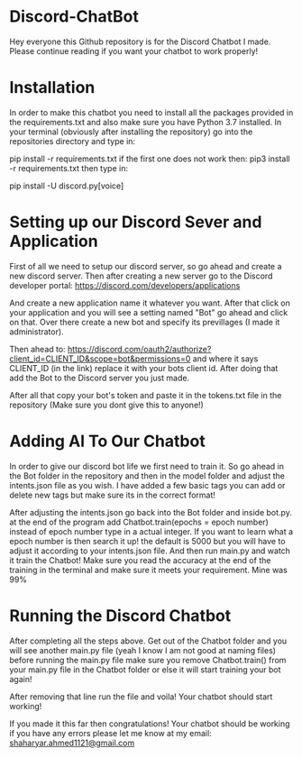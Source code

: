 # Discord-ChatBot
Hey everyone this Github repository is for the Discord Chatbot I made. Please continue reading if you want your chatbot to work properly!

# Installation
In order to make this chatbot you need to install all the packages provided in the requirements.txt and also make sure you have Python 3.7 installed. In your terminal (obviously after installing the repository) go into the repositories directory and type in:

pip install -r requirements.txt if the first one does not work then:  pip3 install -r requirements.txt
then type in:

pip install -U discord.py[voice]

# Setting up our Discord Sever and Application
First of all we need to setup our discord server, so go ahead and create a new discord server. Then after creating a new server go to the Discord developer portal:
https://discord.com/developers/applications

And create a new application name it whatever you want. After that click on your application and you will see a setting named "Bot" go ahead and click on that. Over there create a new bot and specify its previllages (I made it administrator). 

Then ahead to: https://discord.com/oauth2/authorize?client_id=CLIENT_ID&scope=bot&permissions=0 and where it says CLIENT_ID (in the link) replace it with your bots client id. After doing that add the Bot to the Discord server you just made.

After all that copy your bot's token and paste it in the tokens.txt file in the repository (Make sure you dont give this to anyone!)

# Adding AI To Our Chatbot
In order to give our discord bot life we first need to train it. So go ahead in the Bot folder in the repository and then in the model folder and adjust the intents.json file as you wish. I have added a few basic tags you can add or delete new tags but make sure its in the correct format!

After adjusting the intents.json go back into the Bot folder and inside bot.py. at the end of the program add Chatbot.train(epochs = epoch number) instead of epoch number type in a actual integer. If you want to learn what a epoch number is then search it up! the default is 5000 but you will have to adjust it according to your intents.json file. And then run main.py and watch it train the Chatbot! Make sure you read the accuracy at the end of the training in the terminal and make sure it meets your requirement. Mine was 99%

# Running the Discord Chatbot
After completing all the steps above. Get out of the Chatbot folder and you will see another main.py file (yeah I know I am not good at naming files) before running the main.py file make sure you remove Chatbot.train() from your main.py file in the Chatbot folder or else it will start training your bot again!

After removing that line run the file and voila! Your chatbot should start working!

If you made it this far then congratulations! Your chatbot should be working if you have any errors please let me know at my email:
shaharyar.ahmed1121@gmail.com
